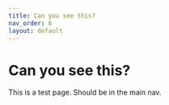 ```yaml
---
title: Can you see this?
nav_order: 6
layout: default
---
```


# Can you see this?
This is a test page. Should be in the main nav.
